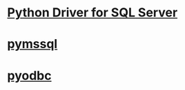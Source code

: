 # [Python Driver for SQL Server](python-driver-for-sql-server.md)

# [pymssql](./pymssql/TOC.md)
# [pyodbc](./pyodbc/TOC.md)
